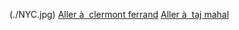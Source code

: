 (./NYC.jpg)
[Aller à  clermont ferrand](https://github.com/WildGhost21/AR1/blob/main/clermont-ferrand.md)
[Aller à  taj mahal](https://github.com/WildGhost21/AR1/blob/main/game-over.md)